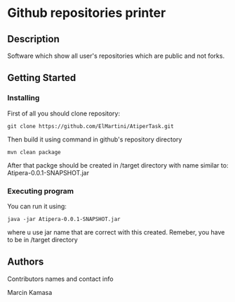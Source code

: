 # Github repositories printer

## Description

Software which show all user's repositories which are public and not forks.

## Getting Started

### Installing

First of all you should clone repository:
```
git clone https://github.com/ElMartini/AtiperTask.git
```

Then build it using command in github's repository directory
```
mvn clean package
```
After that packge should be created in /target directory with name similar to: Atipera-0.0.1-SNAPSHOT.jar


### Executing program

You can run it using:
```
java -jar Atipera-0.0.1-SNAPSHOT.jar
```
where u use jar name that are correct with this created. Remeber, you have to be in /target directory


## Authors

Contributors names and contact info

Marcin Kamasa
